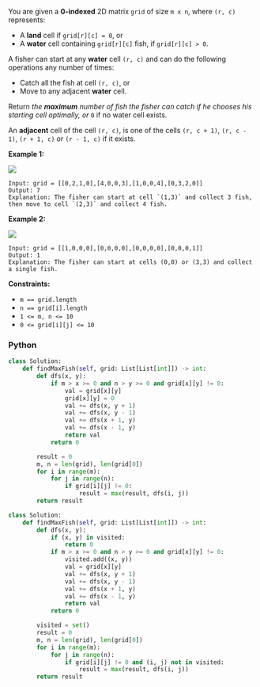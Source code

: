 You are given a  **0-indexed**  2D matrix  `grid`  of size  `m x n`, where  `(r, c)`  represents:

- A  **land**  cell if  `grid[r][c] = 0`, or
- A  **water**  cell containing  `grid[r][c]`  fish, if  `grid[r][c] > 0`.

A fisher can start at any  **water**  cell  `(r, c)`  and can do the following operations any number of times:

- Catch all the fish at cell  `(r, c)`, or
- Move to any adjacent  **water**  cell.

Return  _the  **maximum**  number of fish the fisher can catch if he chooses his starting cell optimally, or_ `0`  if no
water cell exists.

An  **adjacent**  cell of the cell  `(r, c)`, is one of the cells  `(r, c + 1)`,  `(r, c - 1)`,  `(r + 1, c)`
or  `(r - 1, c)`  if it exists.

**Example 1:**

![](https://assets.leetcode.com/uploads/2023/03/29/example.png)

```
Input: grid = [[0,2,1,0],[4,0,0,3],[1,0,0,4],[0,3,2,0]]
Output: 7
Explanation: The fisher can start at cell `(1,3)` and collect 3 fish, then move to cell `(2,3)` and collect 4 fish.
```

**Example 2:**

![](https://assets.leetcode.com/uploads/2023/03/29/example2.png)

```
Input: grid = [[1,0,0,0],[0,0,0,0],[0,0,0,0],[0,0,0,1]]
Output: 1
Explanation: The fisher can start at cells (0,0) or (3,3) and collect a single fish. 
```

**Constraints:**

- `m == grid.length`
- `n == grid[i].length`
- `1 <= m, n <= 10`
- `0 <= grid[i][j] <= 10`

### Python

```py
class Solution:
    def findMaxFish(self, grid: List[List[int]]) -> int:
        def dfs(x, y):
            if m > x >= 0 and n > y >= 0 and grid[x][y] != 0:
                val = grid[x][y]
                grid[x][y] = 0
                val += dfs(x, y + 1)
                val += dfs(x, y - 1)
                val += dfs(x + 1, y)
                val += dfs(x - 1, y)
                return val
            return 0

        result = 0
        m, n = len(grid), len(grid[0])
        for i in range(m):
            for j in range(n):
                if grid[i][j] != 0:
                    result = max(result, dfs(i, j))
        return result
```

```py
class Solution:
    def findMaxFish(self, grid: List[List[int]]) -> int:
        def dfs(x, y):
            if (x, y) in visited:
                return 0
            if m > x >= 0 and n > y >= 0 and grid[x][y] != 0:
                visited.add((x, y))
                val = grid[x][y]
                val += dfs(x, y + 1)
                val += dfs(x, y - 1)
                val += dfs(x + 1, y)
                val += dfs(x - 1, y)
                return val
            return 0

        visited = set()
        result = 0
        m, n = len(grid), len(grid[0])
        for i in range(m):
            for j in range(n):
                if grid[i][j] != 0 and (i, j) not in visited:
                    result = max(result, dfs(i, j))
        return result
```